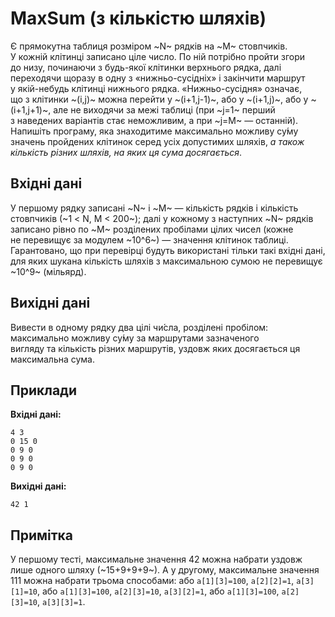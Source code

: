 # MaxSum (з кількістю шляхів)

Є прямокутна таблиця розміром ~N~&nbsp;рядків на&nbsp;~M~&nbsp;стовпчиків. У&nbsp;кожній клітинці записано ціле число. По&nbsp;ній потрібно пройти згори до&nbsp;низу, починаючи з&nbsp;будь-якої клітинки верхнього рядка, далі переходячи щоразу в&nbsp;одну з&nbsp;«нижньо-сусідніх» і&nbsp;закінчити маршрут у&nbsp;якій-небудь клітинці нижнього рядка. «Нижньо-сусідня» означає, що&nbsp;з&nbsp;клітинки ~(i,j)~ можна перейти у&nbsp;~(i+1,j-1)~, або у&nbsp;~(i+1,j)~, або у&nbsp;~(i+1,j+1)~, але не&nbsp;виходячи за&nbsp;межі таблиці (при ~j=1~ перший з&nbsp;наведених варіантів стає неможливим, а&nbsp;при ~j=M~ — останній). Напишіть програму, яка&nbsp;знаходитиме максимально можливу су́му значень пройдених клітинок серед усіх допустимих шляхів, *а також кількість різних шляхів, на&nbsp;яких ця сума досягається*.

## Вхідні дані
У&nbsp;першому рядку записані ~N~&nbsp;і&nbsp;~M~ — кількість рядків&nbsp;і&nbsp;кількість стовпчиків (~1 < N, M < 200~); далі&nbsp;у&nbsp;кожному з&nbsp;наступних ~N~ рядків записано рівно&nbsp;по&nbsp;~M~ розділених пробілами цілих чисел (кожне не&nbsp;перевищує за&nbsp;модулем ~10^6~) — значення клітинок таблиці. Гарантовано, що&nbsp;при перевірці будуть використані тільки такі вхідні дані, для яких шукана кількість шляхів з&nbsp;максимальною сумою не&nbsp;перевищує ~10^9~ (мільярд).

## Вихідні дані
Вивести&nbsp;в&nbsp;одному рядку два цілі чи́сла, розділені пробілом: максимально можливу су́му за&nbsp;маршрутами зазначеного вигляду&nbsp;та&nbsp;кількість різних маршрутів, уздовж яких досягається ця максимальна сума.

## Приклади

**Вхідні дані:**
```
4 3
0 15 0
0 9 0
0 9 0
0 9 0
```

**Вихідні дані:**
```
42 1
```

## Примітка
У&nbsp;першому тесті, максимальне значення 42 можна набрати уздовж лише одного шляху (~15+9+9+9~). А&nbsp;у&nbsp;другому, максимальне значення 111 можна набрати трьома способами: або `` a[1][3]=100 ``, `` a[2][2]=1 ``, `` a[3][1]=10 ``, або `` a[1][3]=100 ``, `` a[2][3]=10 ``, `` a[3][2]=1 ``, або `` a[1][3]=100 ``, `` a[2][3]=10 ``, `` a[3][3]=1 ``.
